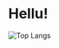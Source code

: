 # Hellu!

![Top Langs](https://github-readme-stats.vercel.app/api/top-langs/?username=yourdarl1ng&&langs_count=3&card_height=500&card_width=100&title_color=CC88BB&text_color=885566&bg_color=FFFFFF)


<!--[![forthebadge](https://forthebadge.com/images/badges/fuck-it-ship-it.svg)](https://forthebadge.com)-->
